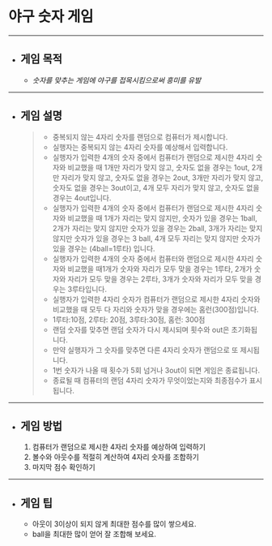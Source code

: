 # 야구 숫자 게임
-----------------------------------------------------
+ ## 게임 목적
  + *숫자를 맞추는 게임에 야구를 접목시킴으로써 흥미를 유발*
---------------------------------------------------------------------------------------------------------
+ ## 게임 설명
  >* 중복되지 않는 4자리 숫자를 랜덤으로 컴퓨터가 제시합니다.
  >* 실행자는 중복되지 않는 4자리 숫자를 예상해서 입력합니다.
  >* 실행자가 입력한 4개의 숫자 중에서 컴퓨터가 랜덤으로 제시한 4자리 숫자와 비교했을 때 1개만 자리가 맞지 않고, 숫자도 없을 경우는 1out, 2개만 자리가 맞지 않고, 숫자도 없을  경우는  2out, 3개만 자리가 맞지 않고, 숫자도 없을 경우는 3out이고, 4개 모두 자리가 맞지 않고, 숫자도 없을 경우는 4out입니다.
  >* 실행자가 입력한 4개의 숫자 중에서 컴퓨터가 랜덤으로 제시한 4자리 숫자와 비교했을 때 1개가 자리는 맞지 않지만, 숫자가 있을 경우는 1ball, 2개가 자리는 맞지 않지만 숫자가 있을 경우는 2ball, 3개가 자리는 맞지 않지만 숫자가 있을 경우는 3 ball, 4개 모두 자리는 맞지 않지만 숫자가 있을 경우는 (4ball=1루타) 입니다.
  >* 실행자가 입력한 4개의 숫자 중에서 컴퓨터와 랜덤으로 제시한 4자리 숫자와 비교했을 때1개가 숫자와 자리가 모두 맞을 경우는 1루타, 2개가 숫자와 자리가 모두 맞을 경우는  2루타, 3개가 숫자와 자리가 모두 맞을 경우는 3루타입니다.
  >* 실행자가 입력한 4자리 숫자가 컴퓨터가 랜덤으로 제시한 4자리 숫자와 비교했을 때 모두 다 자리와 숫자가 맞을 경우에는 홈런(300점)입니다.
  >* 1루타:10점, 2루타: 20점, 3루타:30점, 홈런: 300점
  >* 랜덤 숫자를 맞추면 랜덤 숫자가 다시 제시되며 횟수와 out은 초기화됩니다.
  >* 만약 실행자가 그 숫자를 맞추면 다른 4자리 숫자가 랜덤으로 또 제시됩니다.
  >* 1번 숫자가 나올 때 횟수가 5회 넘거나  3out이 되면 게임은 종료됩니다.
  >* 종료될 때 컴퓨터의 랜덤 4자리 숫자가 무엇이었는지와 최종점수가 표시됩니다.
-------------------------------------------------------------------------------------------------------
+ ## 게임 방법
  1. 컴퓨터가 랜덤으로 제시한 4자리 숫자를 예상하여 입력하기
  2. 볼수와 아웃수를 적절히 계산하여 4자리 숫자를 조합하기
  3. 마지막 점수 확인하기
-------------------------------------------------------------------------------------------------------
+ ## 게임 팁
  * 아웃이 3이상이 되지 않게 최대한 점수를 많이 쌓으세요.
  * ball을 최대한 많이 얻어 잘 조합해 보세요.

